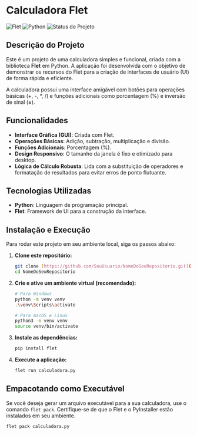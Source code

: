 # Calculadora Flet

![Flet](https://img.shields.io/badge/Flet-0.28.3-blue)
![Python](https://img.shields.io/badge/Python-3.13.2-yellow)
![Status do Projeto](https://img.shields.io/badge/status-andamento-orange)

## Descrição do Projeto

Este é um projeto de uma calculadora simples e funcional, criada com a biblioteca **Flet** em Python. A aplicação foi desenvolvida com o objetivo de demonstrar os recursos do Flet para a criação de interfaces de usuário (UI) de forma rápida e eficiente.

A calculadora possui uma interface amigável com botões para operações básicas (+, -, *, /) e funções adicionais como porcentagem (%) e inversão de sinal (±).

## Funcionalidades

* **Interface Gráfica (GUI)**: Criada com Flet.
* **Operações Básicas**: Adição, subtração, multiplicação e divisão.
* **Funções Adicionais**: Porcentagem (%).
* **Design Responsivo**: O tamanho da janela é fixo e otimizado para desktop.
* **Lógica de Cálculo Robusta**: Lida com a substituição de operadores e formatação de resultados para evitar erros de ponto flutuante.

## Tecnologias Utilizadas

* **Python**: Linguagem de programação principal.
* **Flet**: Framework de UI para a construção da interface.

## Instalação e Execução

Para rodar este projeto em seu ambiente local, siga os passos abaixo:

1.  **Clone este repositório:**
    ```bash
    git clone [https://github.com/SeuUsuario/NomeDoSeuRepositorio.git](https://github.com/SeuUsuario/NomeDoSeuRepositorio.git)
    cd NomeDoSeuRepositorio
    ```

2.  **Crie e ative um ambiente virtual (recomendado):**
    ```bash
    # Para Windows
    python -m venv venv
    .\venv\Scripts\activate

    # Para macOS e Linux
    python3 -m venv venv
    source venv/bin/activate
    ```

3.  **Instale as dependências:**
    ```bash
    pip install flet
    ```

4.  **Execute a aplicação:**
    ```bash
    flet run calculadora.py
    ```

## Empacotando como Executável

Se você deseja gerar um arquivo executável para a sua calculadora, use o comando `flet pack`. Certifique-se de que o Flet e o PyInstaller estão instalados em seu ambiente.

```bash
flet pack calculadora.py
